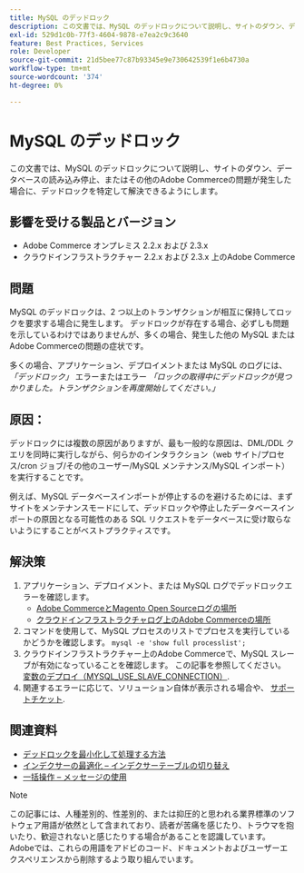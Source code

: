 ```yaml
---
title: MySQL のデッドロック
description: この文書では、MySQL のデッドロックについて説明し、サイトのダウン、データベースの読み込み停止、またはその他のAdobe Commerceの問題が発生した場合に、デッドロックを特定して解決できるようにします。
exl-id: 529d1c0b-77f3-4604-9878-e7ea2c9c3640
feature: Best Practices, Services
role: Developer
source-git-commit: 21d5bee77c87b93345e9e730642539f1e6b4730a
workflow-type: tm+mt
source-wordcount: '374'
ht-degree: 0%

---
```


# MySQL のデッドロック

この文書では、MySQL のデッドロックについて説明し、サイトのダウン、データベースの読み込み停止、またはその他のAdobe Commerceの問題が発生した場合に、デッドロックを特定して解決できるようにします。

## 影響を受ける製品とバージョン

* Adobe Commerce オンプレミス 2.2.x および 2.3.x
* クラウドインフラストラクチャー 2.2.x および 2.3.x 上のAdobe Commerce

## 問題

MySQL のデッドロックは、2 つ以上のトランザクションが相互に保持してロックを要求する場合に発生します。 デッドロックが存在する場合、必ずしも問題を示しているわけではありませんが、多くの場合、発生した他の MySQL またはAdobe Commerceの問題の症状です。

多くの場合、アプリケーション、デプロイメントまたは MySQL のログには、 *「デッドロック」* エラーまたはエラー *「ロックの取得中にデッドロックが見つかりました。トランザクションを再度開始してください。」*

## 原因：

デッドロックには複数の原因がありますが、最も一般的な原因は、DML/DDL クエリを同時に実行しながら、何らかのインタラクション（web サイト/プロセス/cron ジョブ/その他のユーザー/MySQL メンテナンス/MySQL インポート）を実行することです。

例えば、MySQL データベースインポートが停止するのを避けるためには、まずサイトをメンテナンスモードにして、デッドロックや停止したデータベースインポートの原因となる可能性のある SQL リクエストをデータベースに受け取らないようにすることがベストプラクティスです。

## 解決策

1. アプリケーション、デプロイメント、または MySQL ログでデッドロックエラーを確認します。
   * [Adobe CommerceとMagento Open Sourceログの場所](https://experienceleague.adobe.com/docs/commerce-operations/configuration-guide/cli/enable-logging.html)
   * [クラウドインフラストラクチャログ上のAdobe Commerceの場所](https://experienceleague.adobe.com/docs/commerce-cloud-service/user-guide/develop/test/log-locations.html)
1. コマンドを使用して、MySQL プロセスのリストでプロセスを実行しているかどうかを確認します。 `mysql -e 'show full processlist';`
1. クラウドインフラストラクチャー上のAdobe Commerceで、MySQL スレーブが有効になっていることを確認します。 この記事を参照してください。 [変数のデプロイ（MYSQL\_USE\_SLAVE\_CONNECTION）](https://experienceleague.adobe.com/docs/commerce-cloud-service/user-guide/configure/env/stage/variables-deploy.html#mysql_use_slave_connection).
1. 関連するエラーに応じて、ソリューション自体が表示される場合や、 [サポートチケット](/help/help-center-guide/help-center/magento-help-center-user-guide.md#submit-ticket).

## 関連資料

* [デッドロックを最小化して処理する方法](https://dev.mysql.com/doc/refman/5.7/en/innodb-deadlocks-handling.html)
* [インデクサーの最適化 – インデクサーテーブルの切り替え](https://developer.adobe.com/commerce/php/development/components/indexing/optimization/)
* [一括操作 – メッセージの使用](https://developer.adobe.com/commerce/php/development/components/message-queues/bulk-operations/)

>[!NOTE]
>
>この記事には、人種差別的、性差別的、または抑圧的と思われる業界標準のソフトウェア用語が依然として含まれており、読者が苦痛を感じたり、トラウマを抱いたり、歓迎されないと感じたりする場合があることを認識しています。 Adobeでは、これらの用語をアドビのコード、ドキュメントおよびユーザーエクスペリエンスから削除するよう取り組んでいます。
